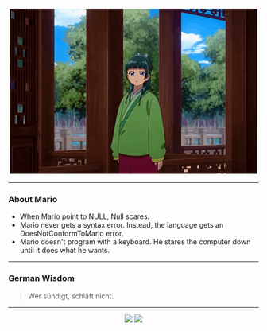 <p align="center">
  <img src="assets/maomao.gif" />
</p>

---

### About Mario
- When Mario point to NULL, Null scares.
- Mario never gets a syntax error.  Instead, the language gets an DoesNotConformToMario error.
- Mario doesn't program with a keyboard. He stares the computer down until it does what he wants.

---

### German Wisdom
> Wer sündigt, schläft nicht.

---

<p align="center">
  <a>
    <img height="180em" src="https://github-readme-stats-eight-theta.vercel.app/api?username=Torfkopp&show_icons=true&theme=dark&include_all_commits=true&count_private=true"/>
  </a>
  <a href="https://github.com/Torfkopp?tab=repositories">
    <img height="180em" src="https://github-readme-stats-eight-theta.vercel.app/api/top-langs/?username=torfkopp&layout=compact&theme=dark&langs_count=8&hide=java"/>
  </a>
</p>
